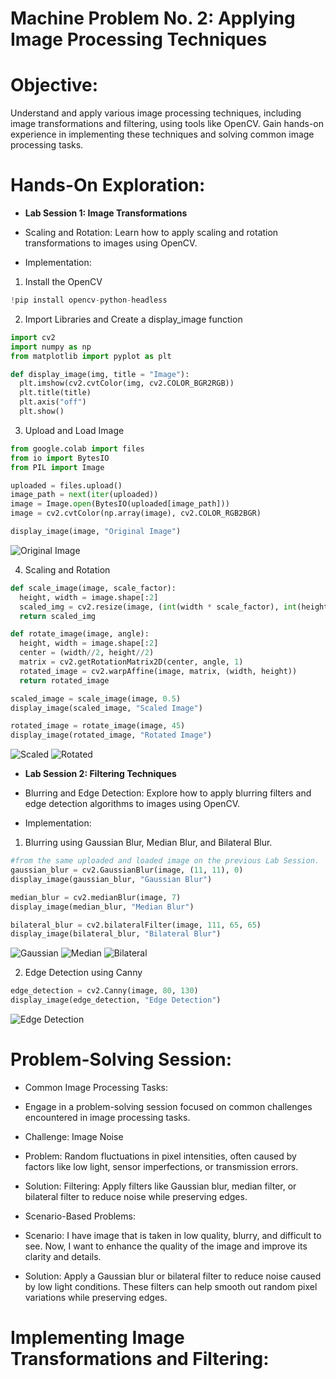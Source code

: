 # **Machine Problem No. 2: Applying Image Processing Techniques**

# **Objective:**

Understand and apply various image processing techniques, including image transformations and filtering, using tools like OpenCV. Gain hands-on experience in implementing these techniques and solving common image processing tasks.

# **Hands-On Exploration:**
*   **Lab Session 1: Image Transformations**
  *   Scaling and Rotation: Learn how to apply scaling and rotation transformations to images using OpenCV.

  *   Implementation:
  1. Install the OpenCV
```py
!pip install opencv-python-headless
```
  2. Import Libraries and Create a display_image function
```py
import cv2
import numpy as np
from matplotlib import pyplot as plt

def display_image(img, title = "Image"):
  plt.imshow(cv2.cvtColor(img, cv2.COLOR_BGR2RGB))
  plt.title(title)
  plt.axis("off")
  plt.show()
```
  3. Upload and Load Image
```py
from google.colab import files
from io import BytesIO
from PIL import Image

uploaded = files.upload()
image_path = next(iter(uploaded))
image = Image.open(BytesIO(uploaded[image_path]))
image = cv2.cvtColor(np.array(image), cv2.COLOR_RGB2BGR)

display_image(image, "Original Image")
```
![Original Image](https://github.com/user-attachments/assets/3ec49f93-73ff-4161-ac62-401fdcb2d7ef)

  4. Scaling and Rotation
```py
def scale_image(image, scale_factor):
  height, width = image.shape[:2]
  scaled_img = cv2.resize(image, (int(width * scale_factor), int(height * scale_factor)), interpolation = cv2.INTER_LINEAR)
  return scaled_img

def rotate_image(image, angle):
  height, width = image.shape[:2]
  center = (width//2, height//2)
  matrix = cv2.getRotationMatrix2D(center, angle, 1)
  rotated_image = cv2.warpAffine(image, matrix, (width, height))
  return rotated_image

scaled_image = scale_image(image, 0.5)
display_image(scaled_image, "Scaled Image")

rotated_image = rotate_image(image, 45)
display_image(rotated_image, "Rotated Image")
```
![Scaled](https://github.com/user-attachments/assets/d7802440-ddf8-4da2-9a35-a8ede21fbf35)
![Rotated](https://github.com/user-attachments/assets/813f8505-09c2-47d8-9aa8-fbffdf1cfbea)

*   **Lab Session 2: Filtering Techniques**
  *   Blurring and Edge Detection: Explore how to apply blurring filters and edge detection algorithms to images using OpenCV.
  
  *   Implementation:
  1. Blurring using Gaussian Blur, Median Blur, and Bilateral Blur.
```py
#from the same uploaded and loaded image on the previous Lab Session.
gaussian_blur = cv2.GaussianBlur(image, (11, 11), 0)
display_image(gaussian_blur, "Gaussian Blur")

median_blur = cv2.medianBlur(image, 7)
display_image(median_blur, "Median Blur")

bilateral_blur = cv2.bilateralFilter(image, 111, 65, 65)
display_image(bilateral_blur, "Bilateral Blur")
```
![Gaussian](https://github.com/user-attachments/assets/cc7bcfad-a337-44e1-bd0f-97307134bb29)
![Median](https://github.com/user-attachments/assets/bd3bad65-1638-42ff-8089-feb2371d49d9)
![Bilateral](https://github.com/user-attachments/assets/8e10ae07-b7f7-4083-880a-c9fc5d853b9f)

  2. Edge Detection using Canny
```py
edge_detection = cv2.Canny(image, 80, 130)
display_image(edge_detection, "Edge Detection")
```
![Edge Detection](https://github.com/user-attachments/assets/9b0d8e83-a9cf-4be4-b376-a362e97f1801)
  
# **Problem-Solving Session:**

*   Common Image Processing Tasks: 
  *   Engage in a problem-solving session focused on common challenges encountered in image processing tasks.

  *   Challenge: Image Noise
  *   Problem: Random fluctuations in pixel intensities, often caused by factors like low light, sensor imperfections, or transmission errors.
  *   Solution: Filtering: Apply filters like Gaussian blur, median filter, or bilateral filter to reduce noise while preserving edges.

*   Scenario-Based Problems: 
  *   Scenario: I have image that is taken in low quality, blurry, and difficult to see. Now, I want to enhance the quality of the image and improve its clarity and details.
  *   Solution: Apply a Gaussian blur or bilateral filter to reduce noise caused by low light conditions. These filters can help smooth out random pixel variations while preserving edges.

# **Implementing Image Transformations and Filtering:**

